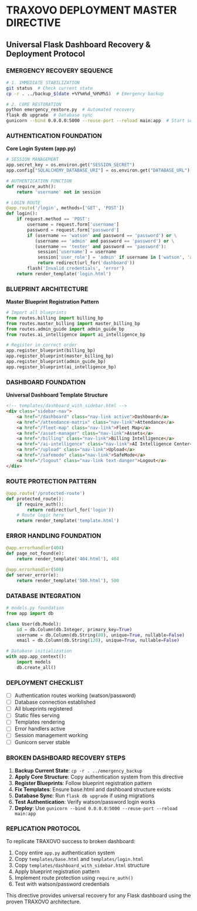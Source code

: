# TRAXOVO DEPLOYMENT MASTER DIRECTIVE
## Universal Flask Dashboard Recovery & Deployment Protocol

### EMERGENCY RECOVERY SEQUENCE
```bash
# 1. IMMEDIATE STABILIZATION
git status  # Check current state
cp -r . ../backup_$(date +%Y%m%d_%H%M%S)  # Emergency backup

# 2. CORE RESTORATION
python emergency_restore.py  # Automated recovery
flask db upgrade  # Database sync
gunicorn --bind 0.0.0.0:5000 --reuse-port --reload main:app  # Start server
```

### AUTHENTICATION FOUNDATION
**Core Login System (app.py)**
```python
# SESSION MANAGEMENT
app.secret_key = os.environ.get("SESSION_SECRET")
app.config["SQLALCHEMY_DATABASE_URI"] = os.environ.get("DATABASE_URL")

# AUTHENTICATION FUNCTION
def require_auth():
    return 'username' not in session

# LOGIN ROUTE
@app.route('/login', methods=['GET', 'POST'])
def login():
    if request.method == 'POST':
        username = request.form['username']
        password = request.form['password']
        if (username == 'watson' and password == 'password') or \
           (username == 'admin' and password == 'password') or \
           (username == 'tester' and password == 'password'):
            session['username'] = username
            session['user_role'] = 'admin' if username in ['watson', 'admin'] else 'user'
            return redirect(url_for('dashboard'))
        flash('Invalid credentials', 'error')
    return render_template('login.html')
```

### BLUEPRINT ARCHITECTURE
**Master Blueprint Registration Pattern**
```python
# Import all blueprints
from routes.billing import billing_bp
from routes.master_billing import master_billing_bp
from routes.admin_guide import admin_guide_bp
from routes.ai_intelligence import ai_intelligence_bp

# Register in correct order
app.register_blueprint(billing_bp)
app.register_blueprint(master_billing_bp)
app.register_blueprint(admin_guide_bp)
app.register_blueprint(ai_intelligence_bp)
```

### DASHBOARD FOUNDATION
**Universal Dashboard Template Structure**
```html
<!-- templates/dashboard_with_sidebar.html -->
<div class="sidebar-nav">
    <a href="/dashboard" class="nav-link active">Dashboard</a>
    <a href="/attendance-matrix" class="nav-link">Attendance</a>
    <a href="/fleet-map" class="nav-link">Fleet Map</a>
    <a href="/asset-manager" class="nav-link">Assets</a>
    <a href="/billing" class="nav-link">Billing Intelligence</a>
    <a href="/ai-intelligence" class="nav-link">AI Intelligence Center</a>
    <a href="/upload" class="nav-link">Upload</a>
    <a href="/safemode" class="nav-link">SafeMode</a>
    <a href="/logout" class="nav-link text-danger">Logout</a>
</div>
```

### ROUTE PROTECTION PATTERN
```python
@app.route('/protected-route')
def protected_route():
    if require_auth():
        return redirect(url_for('login'))
    # Route logic here
    return render_template('template.html')
```

### ERROR HANDLING FOUNDATION
```python
@app.errorhandler(404)
def page_not_found(e):
    return render_template('404.html'), 404

@app.errorhandler(500)
def server_error(e):
    return render_template('500.html'), 500
```

### DATABASE INTEGRATION
```python
# models.py foundation
from app import db

class User(db.Model):
    id = db.Column(db.Integer, primary_key=True)
    username = db.Column(db.String(80), unique=True, nullable=False)
    email = db.Column(db.String(120), unique=True, nullable=False)

# Database initialization
with app.app_context():
    import models
    db.create_all()
```

### DEPLOYMENT CHECKLIST
- [ ] Authentication routes working (watson/password)
- [ ] Database connection established
- [ ] All blueprints registered
- [ ] Static files serving
- [ ] Templates rendering
- [ ] Error handlers active
- [ ] Session management working
- [ ] Gunicorn server stable

### BROKEN DASHBOARD RECOVERY STEPS
1. **Backup Current State**: `cp -r . ../emergency_backup`
2. **Apply Core Structure**: Copy authentication system from this directive
3. **Register Blueprints**: Follow blueprint registration pattern
4. **Fix Templates**: Ensure base.html and dashboard structure exists
5. **Database Sync**: Run `flask db upgrade` if using migrations
6. **Test Authentication**: Verify watson/password login works
7. **Deploy**: Use `gunicorn --bind 0.0.0.0:5000 --reuse-port --reload main:app`

### REPLICATION PROTOCOL
To replicate TRAXOVO success to broken dashboard:
1. Copy entire `app.py` authentication system
2. Copy `templates/base.html` and `templates/login.html`
3. Copy `templates/dashboard_with_sidebar.html` structure
4. Apply blueprint registration pattern
5. Implement route protection using `require_auth()`
6. Test with watson/password credentials

This directive provides universal recovery for any Flask dashboard using the proven TRAXOVO architecture.